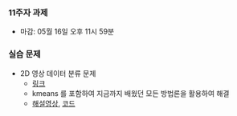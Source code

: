 

### 11주자 과제
- 마감: 05월 16일 오후 11시 59분

### 실습 문제
- 2D 영상 데이터 분류 문제 
  - [링크](https://www.kaggle.com/t/facde42cc59845e08a3e39c0568f909c)
  - kmeans 를 포함하여 지금까지 배웠던 모든 방법론을 활용하여 해결
  - [해설영상](https://youtu.be/mYNOeLaJ62c), [코드](https://www.kaggle.com/c/2021-ml-p12/code)


